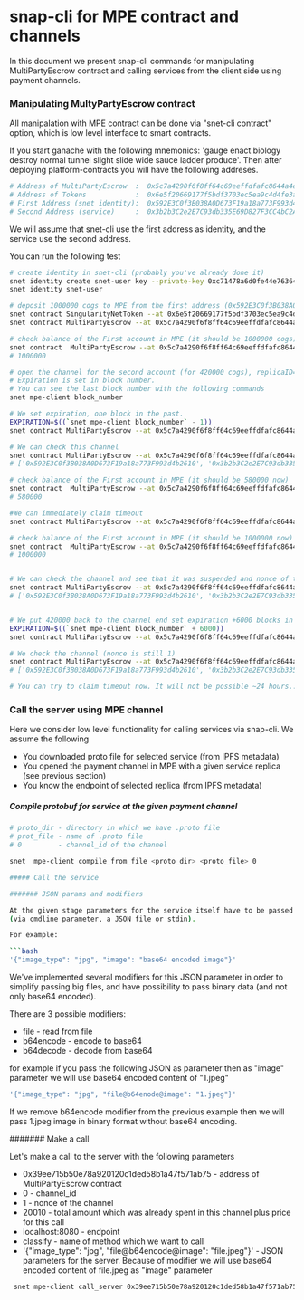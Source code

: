 # snap-cli for MPE contract and channels

In this document we present snap-cli commands for manipulating
MultiPartyEscrow contract and calling services from the client side using
payment channels.

### Manipulating MultyPartyEscrow contract

All manipalation with MPE contract can be done via "snet-cli contract"
option, which is low level interface to smart contracts.

If you start ganache with the following mnemonics: 'gauge enact
biology destroy normal tunnel slight slide wide sauce ladder produce'.
Then after deploying platform-contracts you will have the following
addreses.

```bash
# Address of MultiPartyEscrow  :  0x5c7a4290f6f8ff64c69eeffdfafc8644a4ec3a4e
# Address of Tokens            :  0x6e5f20669177f5bdf3703ec5ea9c4d4fe3aabd14
# First Address (snet identity):  0x592E3C0f3B038A0D673F19a18a773F993d4b2610
# Second Address (service)     :  0x3b2b3C2e2E7C93db335E69D827F3CC4bC2A2A2cB
```

We will assume that snet-cli use the first address as identity, and
the service use the second address.

You can run the following test

```bash
# create identity in snet-cli (probably you've already done it) 
snet identity create snet-user key --private-key 0xc71478a6d0fe44e763649de0a0deb5a080b788eefbbcf9c6f7aef0dd5dbd67e0
snet identity snet-user

# deposit 1000000 cogs to MPE from the first address (0x592E3C0f3B038A0D673F19a18a773F993d4b2610)
snet contract SingularityNetToken --at 0x6e5f20669177f5bdf3703ec5ea9c4d4fe3aabd14 approve 0x5c7a4290f6f8ff64c69eeffdfafc8644a4ec3a4e 1000000 --transact -y
snet contract MultiPartyEscrow --at 0x5c7a4290f6f8ff64c69eeffdfafc8644a4ec3a4e  deposit  1000000 --transact -y

# check balance of the First account in MPE (it should be 1000000 cogs)
snet contract  MultiPartyEscrow --at 0x5c7a4290f6f8ff64c69eeffdfafc8644a4ec3a4e balances 0x592E3C0f3B038A0D673F19a18a773F993d4b2610
# 1000000

# open the channel for the second account (for 420000 cogs), replicaID=0
# Expiration is set in block number. 
# You can see the last block number with the following commands
snet mpe-client block_number 

# We set expiration, one block in the past. 
EXPIRATION=$((`snet mpe-client block_number` - 1))
snet contract MultiPartyEscrow --at 0x5c7a4290f6f8ff64c69eeffdfafc8644a4ec3a4e openChannel  0x3b2b3C2e2E7C93db335E69D827F3CC4bC2A2A2cB 420000 $EXPIRATION 0 --transact -y

# We can check this channel
snet contract MultiPartyEscrow --at 0x5c7a4290f6f8ff64c69eeffdfafc8644a4ec3a4e channels 0
# ['0x592E3C0f3B038A0D673F19a18a773F993d4b2610', '0x3b2b3C2e2E7C93db335E69D827F3CC4bC2A2A2cB', 0, 420000, 0, <last_block - 1>]

# check balance of the First account in MPE (it should be 580000 now)
snet contract  MultiPartyEscrow --at 0x5c7a4290f6f8ff64c69eeffdfafc8644a4ec3a4e balances 0x592E3C0f3B038A0D673F19a18a773F993d4b2610
# 580000

#We can immediately claim timeout 
snet contract MultiPartyEscrow --at 0x5c7a4290f6f8ff64c69eeffdfafc8644a4ec3a4e channelClaimTimeout 0 --transact -y

# check balance of the First account in MPE (it should be 1000000 now)
snet contract  MultiPartyEscrow --at 0x5c7a4290f6f8ff64c69eeffdfafc8644a4ec3a4e balances 0x592E3C0f3B038A0D673F19a18a773F993d4b2610
# 1000000


# We can check the channel and see that it was suspended and nonce of the channel was incremented
snet contract MultiPartyEscrow --at 0x5c7a4290f6f8ff64c69eeffdfafc8644a4ec3a4e channels 0
# ['0x592E3C0f3B038A0D673F19a18a773F993d4b2610', '0x3b2b3C2e2E7C93db335E69D827F3CC4bC2A2A2cB', 0, 0, 1, 0]


# We put 420000 back to the channel end set expiration +6000 blocks in the future (~24 hours with 15 second per block)
EXPIRATION=$((`snet mpe-client block_number` + 6000))
snet contract MultiPartyEscrow --at 0x5c7a4290f6f8ff64c69eeffdfafc8644a4ec3a4e channelExtendAndAddFunds 0 $EXPIRATION 420000 --transact -y

# We check the channel (nonce is still 1)
snet contract MultiPartyEscrow --at 0x5c7a4290f6f8ff64c69eeffdfafc8644a4ec3a4e channels 0
# ['0x592E3C0f3B038A0D673F19a18a773F993d4b2610', '0x3b2b3C2e2E7C93db335E69D827F3CC4bC2A2A2cB', 0, 420000, 1, <...>]

# You can try to claim timeout now. It will not be possible ~24 hours... 
```

### Call the server using MPE channel

Here we consider low level functionality for calling services via snap-cli.
We assume the following
* You downloaded proto file for selected service (from IPFS metadata)
* You opened the payment channel in MPE with a given service replica (see previous section)
* You know the endpoint of selected replica (from IPFS metadata)

##### Compile protobuf for service at the given payment channel
 
```bash
# proto_dir - directory in which we have .proto file
# prot_file - name of .proto file
# 0         - channel_id of the channel

snet  mpe-client compile_from_file <proto_dir> <proto_file> 0

##### Call the service   

####### JSON params and modifiers

At the given stage parameters for the service itself have to be passed to snet-clie in JSON format 
(via cmdline parameter, a JSON file or stdin).

For example:

```bash
'{"image_type": "jpg", "image": "base64 encoded image"}'
````

We've implemented several modifiers for this JSON parameter in order to simplify passing big files,
and have possibility to pass binary data (and not only base64 encoded).

There are 3 possible modifiers: 
* file      - read from file
* b64encode - encode to base64
* b64decode - decode from base64

for example if you pass the following JSON as parameter then as "image" parameter we will use base64 encoded content of "1.jpeg"

```bash 
'{"image_type": "jpg", "file@b64enode@image": "1.jpeg"}'
```

If we remove b64encode modifier from the previous example then we will pass 1.jpeg image in binary format without base64 encoding.  

####### Make a call

Let's make a call to the server with the following parameters
* 0x39ee715b50e78a920120c1ded58b1a47f571ab75 - address of MultiPartyEscrow contract
* 0 - channel_id
* 1 - nonce of the channel
* 20010 - total amount which was already spent in this channel plus price for this call
* localhost:8080 - endpoint
* classify - name of method which we want to call
* '{"image_type": "jpg", "file@b64encode@image": "file.jpeg"}' - JSON parameters for the server. Because of modifier we will use base64 encoded content of file.jpeg as "image" parameter 

```bash
 snet mpe-client call_server 0x39ee715b50e78a920120c1ded58b1a47f571ab75 0 1 20010 localhost:8080 classify '{"image_type": "jpg", "file@b64encode@image": "file.jpeg"}'
``` 


